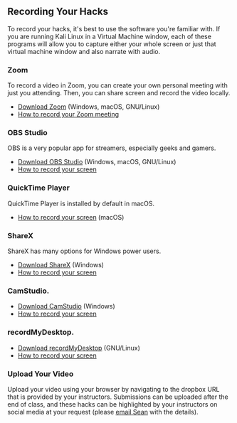 ## Recording Your Hacks

To record your hacks, it's best to use the software you're familiar with. If you are running Kali Linux in a Virtual Machine window, each of these programs will allow you to capture either your whole screen or just that virtual machine window and also narrate with audio.

### Zoom

To record a video in Zoom, you can create your own personal meeting with just you attending. Then, you can share screen and record the video locally.

* [Download Zoom](https://zoom.us/support/download) (Windows, macOS, GNU/Linux)
* [How to record your Zoom meeting](https://support.zoom.us/hc/en-us/articles/201362473-Enabling-and-starting-local-recordings#h_2b0b123c-d9e9-48bc-b0c6-3cd874ebc98a)

### OBS Studio

OBS is a very popular app for streamers, especially geeks and gamers.

* [Download OBS Studio](https://obsproject.com/download) (Windows, macOS, GNU/Linux)
* [How to record your screen](https://www.streamscheme.com/how-to-record-in-obs/)

### QuickTime Player

QuickTime Player is installed by default in macOS.

* [How to record your screen](https://support.apple.com/en-us/HT208721) (macOS)

### ShareX

ShareX has many options for Windows power users.

* [Download ShareX](https://getsharex.com) (Windows)
* [How to record your screen](https://sublimelms.com/docs/Video-App-Guide/Video%20App/How_to_record_screen_with_voice_using_Sharex_.html)

### CamStudio.

* [Download  CamStudio](https://camstudio.org) (Windows)
* [How to record your screen](https://www.howtogeek.com/18690/record-screen-activity-with-camstudio/)

### recordMyDesktop.

* [Download recordMyDesktop](https://recordmydesktop.sourceforge.net/about.php?utmzz=utmcsr%3Dduckduckgo.com%7Cutmcmd%3Dreferral%7Cutmccn%3D%28not+set%29&webuid=i1k51f) (GNU/Linux)
* [How to record your screen](https://recordmydesktop.sourceforge.net/rug/index.php)

### Upload Your Video

Upload your video using your browser by navigating to the dropbox URL that is provided by your instructors. Submissions can be uploaded after the end of class, and these hacks can be highlighted by your instructors on social media at your request (please [email Sean](mailto:sean.obrien@yale.edu) with the details).  
